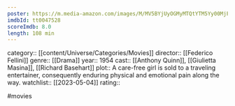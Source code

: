 ```yaml
---
poster: https://m.media-amazon.com/images/M/MV5BYjUyOGMyMTQtYTM5Yy00MjFiLTk2OGItMWYwMDc2YmM1YzhiXkEyXkFqcGdeQXVyMjA0MzYwMDY@._V1_SX300.jpg
imdbId: tt0047528
scoreImdb: 8.0
length: 108 min
---
```


category:: [[content/Universe/Categories/Movies]]
director:: [[Federico Fellini]]
genre:: [[Drama]]
year:: 1954
cast:: [[Anthony Quinn]], [[Giulietta Masina]], [[Richard Basehart]]
plot:: A care-free girl is sold to a traveling entertainer, consequently enduring physical and emotional pain along the way.
watchlist:: [[2023-05-04]]
rating::

#movies 

